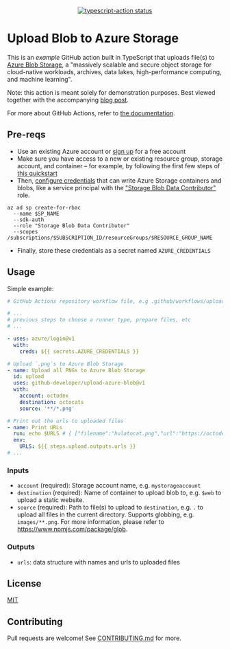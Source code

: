 <p align="center">
  <a href="https://github.com/github-developer/upload-azure-blob/actions"><img alt="typescript-action status" src="https://github.com/github-developer/upload-azure-blob/workflows/build-test/badge.svg"></a>
</p>

# Upload Blob to Azure Storage

This is an _example_ GitHub action built in TypeScript that uploads file(s) to [Azure Blob Storage](https://azure.microsoft.com/en-us/services/storage/blobs/), a "massively scalable and secure object storage for cloud-native workloads, archives, data lakes, high-performance computing, and machine learning".

Note: this action is meant solely for demonstration purposes. Best viewed together with the accompanying [blog post](https://devblogs.microsoft.com/devops/building-your-first-github-action/).

For more about GitHub Actions, refer to [the documentation](https://docs.github.com/en/actions/creating-actions).

## Pre-reqs

- Use an existing Azure account or [sign up](https://azure.microsoft.com/free/?WT.mc_id=A261C142F) for a free account
- Make sure you have access to a new or existing resource group, storage account, and container – for example, by following the first few steps of [this quickstart](https://docs.microsoft.com/en-us/azure/storage/blobs/storage-quickstart-blobs-cli)
- Then, [configure credentials](https://github.com/Azure/login#configure-deployment-credentials) that can write Azure Storage containers and blobs, like a service principal with the ["Storage Blob Data Contributor"](https://docs.microsoft.com/en-us/azure/role-based-access-control/built-in-roles#storage-blob-data-contributor) role.

```
az ad sp create-for-rbac
  --name $SP_NAME
  --sdk-auth
  --role "Storage Blob Data Contributor"
  --scopes /subscriptions/$SUBSCRIPTION_ID/resourceGroups/$RESOURCE_GROUP_NAME
```

- Finally, store these credentials as a secret named `AZURE_CREDENTIALS`

## Usage

Simple example:

```yml
# GitHub Actions repository workflow file, e.g .github/workflows/upload.yml

# ...
# previous steps to choose a runner type, prepare files, etc
# ...

- uses: azure/login@v1
  with:
    creds: ${{ secrets.AZURE_CREDENTIALS }}

# Upload `.png`s to Azure Blob Storage
- name: Upload all PNGs to Azure Blob Storage
  id: upload
  uses: github-developer/upload-azure-blob@v1
  with:
    account: octodex
    destination: octocats
    source: '**/*.png'

# Print out the urls to uploaded files
- name: Print URLs
  run: echo $URLS # { ["filename":"hulatocat.png","url":"https://octodex.blob.core.windows.net/octocats/hulatocat.png"] }
  env:
    URLS: ${{ steps.upload.outputs.urls }}
# ...
```

### Inputs

- `account` (required): Storage account name, e.g. `mystorageaccount`
- `destination` (required): Name of container to upload blob to, e.g. `$web` to upload a static website.
- `source` (required): Path to file(s) to upload to `destination`, e.g. `.` to upload all files in the current directory. Supports globbing, e.g. `images/**.png`. For more information, please refer to https://www.npmjs.com/package/glob.

### Outputs

- `urls`: data structure with names and urls to uploaded files

## License

[MIT](LICENSE)

## Contributing

Pull requests are welcome! See [CONTRIBUTING.md](CONTRIBUTING.md) for more.
